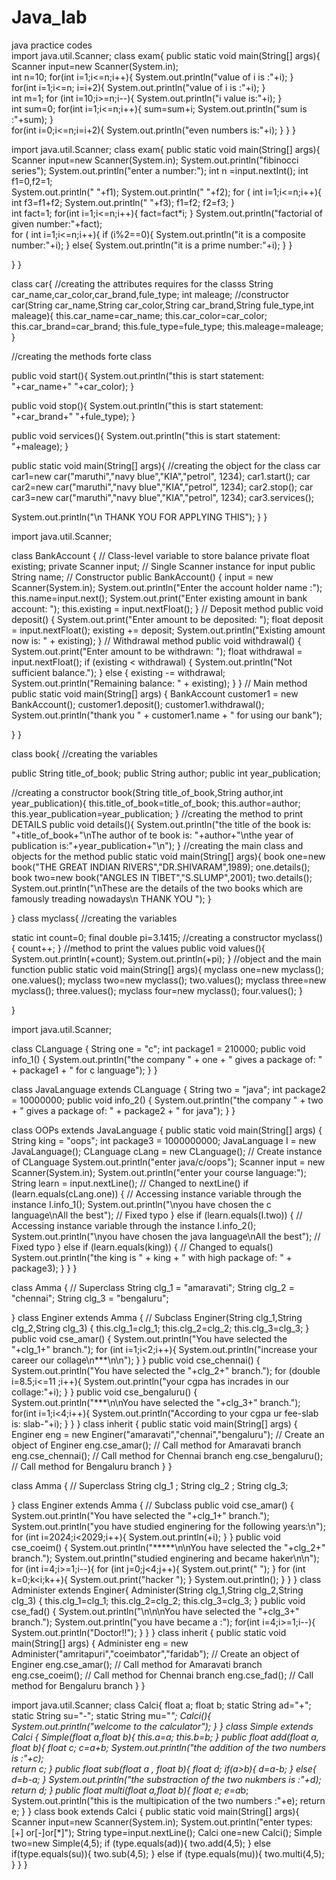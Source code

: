 # Java_lab
java practice codes
<br>
import java.util.Scanner;
class exam{
public static void main(String[] args){
Scanner input=new Scanner(System.in);
<br>
int n=10;
for(int i=1;i<=n;i++){
System.out.println("value of i is :"+i);
}<br>
for(int i=1;i<=n; i=i+2){
System.out.println("value of i is :"+i);
}<br>
int m=1;
for (int i=10;i>=n;i--){
System.out.println("i value is:"+i);
}<br>
int sum=0;
for(int i=1;i<=n;i++){
sum=sum+i;
System.out.println("sum is :"+sum);
}<br>
for(int i=0;i<=n;i=i+2){
System.out.println("even numbers is:"+i);
}
}
}
<!--10/02/2025-->
import java.util.Scanner;
class exam{
public static void main(String[] args){
Scanner input=new Scanner(System.in);
System.out.println("fibinocci series");
System.out.println("enter a number:");
int n =input.nextInt();
int f1=0,f2=1;<br>
System.out.println(" "+f1);
System.out.println(" "+f2);
for ( int i=1;i<=n;i++){
int f3=f1+f2;
System.out.println(" "+f3);
f1=f2;
f2=f3;
}<br>
int fact=1;
for(int i=1;i<=n;i++){
fact=fact*i;
}
System.out.println("factorial of given number:"+fact);<br>
for ( int i=1;i<=n;i++){
if (i%2==0){
System.out.println("it is a composite number:"+i);
}
else{
System.out.println("it is a prime number:"+i);
}
}

}
}
<!--week3-->
class car{
//creating the attributes requires for the classs
String car_name,car_color,car_brand,fule_type;
int maleage;
//constructor
car(String car_name,String car_color,String car_brand,String fule_type,int maleage){
this.car_name=car_name;
this.car_color=car_color;
this.car_brand=car_brand;
this.fule_type=fule_type;
this.maleage=maleage;
}

//creating the methods forte class

public void start(){
System.out.println("this is start statement: "+car_name+"  "+car_color);
}

public void stop(){
System.out.println("this is start statement: "+car_brand+"  "+fule_type);
}

public void services(){
System.out.println("this is start statement: "+maleage);
}

public static void main(String[] args){
//creating the object for the class
car car1=new car("maruthi","navy blue","KIA","petrol", 1234);
car1.start();
car car2=new car("maruthi","navy blue","KIA","petrol", 1234);
car2.stop();
car car3=new car("maruthi","navy blue","KIA","petrol", 1234);
car3.services();

System.out.println("\n THANK YOU FOR APPLYING THIS");
}
}
<!--bank code-->

import java.util.Scanner;

class BankAccount {
 // Class-level variable to store balance
    private float existing;
    private Scanner input; // Single Scanner instance for input
    public  String name;
    // Constructor
    public BankAccount() {
        input = new Scanner(System.in);
        System.out.println("Enter the account holder name :");
        this.name=input.next();
        System.out.print("Enter existing amount in bank account: ");
        this.existing = input.nextFloat();
    }
    // Deposit method
    public void deposit() {
        System.out.print("Enter amount to be deposited: ");
        float deposit = input.nextFloat();
        existing += deposit;
        System.out.println("Existing amount now is: " + existing);
    }
    // Withdrawal method
    public void withdrawal() {
        System.out.print("Enter amount to be withdrawn: ");
        float withdrawal = input.nextFloat();
        if (existing < withdrawal) {
            System.out.println("Not sufficient balance.");
        } else {
            existing -= withdrawal;
            System.out.println("Remaining balance: " + existing);
        }
    }
    // Main method
    public static void main(String[] args) {
        BankAccount customer1 = new BankAccount();
        customer1.deposit();
        customer1.withdrawal();
        System.out.println("thank you " + customer1.name + " for using our bank");

}
}
<!--03/03/2025-->
class book{
//creating the variables

public String title_of_book;
public String author;
public int year_publication;

//creating a constructor 
book(String title_of_book,String author,int year_publication){
this.title_of_book=title_of_book;
this.author=author;
this.year_publication=year_publication;
}
//creating the method to print DETAILS
public void details(){
System.out.println("the title of the book is: "+title_of_book+"\nThe author of te book is: "+author+"\nthe year of publication is:"+year_publication+"\n");
}
//creating the main class and objects for the method
public static void main(String[] args){
book one=new book("THE GREAT INDIAN RIVERS","DR.SHIVARAM",1989);
one.details();
book two=new book("ANGLES IN TIBET","S.SLUMP",2001);
two.details();
System.out.println("\nThese are the details of the two books which are famously treading nowadays\n THANK YOU ");
}

}
class myclass{
//creating the variables

static int count=0;
final double pi=3.1415;
//creating a constructor 
myclass(){
count++;
}
//method to print the values
public void values(){
System.out.println(+count);
System.out.println(+pi);
}
//object and the main function
public static void main(String[] args){
myclass one=new myclass();
one.values();
myclass two=new myclass();
two.values();
myclass three=new myclass();
three.values();
myclass four=new myclass();
four.values();
}

}
<!--code for single inheritences-->
import java.util.Scanner;

class CLanguage {
    String one = "c";
    int package1 = 210000;
    public void info_1() {
        System.out.println("the company " + one + " gives a package of: " + package1 + " for c language");
    }
}

class JavaLanguage extends CLanguage {
    String two = "java";
    int package2 = 10000000;
    public void info_2() {
        System.out.println("the company " + two + " gives a package of: " + package2 + " for java");
    }
}

class OOPs extends JavaLanguage {
    public static void main(String[] args) {
        String king = "oops";
        int package3 = 1000000000;
        JavaLanguage I = new JavaLanguage();
        CLanguage cLang = new CLanguage(); // Create instance of CLanguage
        System.out.println("enter java/c/oops");
        Scanner input = new Scanner(System.in);
        System.out.println("enter your course language:");
        String learn = input.nextLine(); // Changed to nextLine()
        if (learn.equals(cLang.one)) { // Accessing instance variable through the instance
            I.info_1();
            System.out.println("\nyou have chosen the c language\nAll the best"); // Fixed typo
        } else if (learn.equals(I.two)) { // Accessing instance variable through the instance
            I.info_2();
            System.out.println("\nyou have chosen the java language\nAll the best"); // Fixed typo
        } else if (learn.equals(king)) { // Changed to equals()
            System.out.println("the king is " + king + " with high package of: " + package3);
        }
    }
}
<!--single inheritence-->
class Amma {  // Superclass
    String clg_1 = "amaravati";
    String clg_2 = "chennai";
    String clg_3 = "bengaluru";

    
}
class Enginer extends Amma {  // Subclass
Enginer(String clg_1,String clg_2,String clg_3) {
       this.clg_1=clg_1;
this.clg_2=clg_2;
this.clg_3=clg_3;
    }
    public void cse_amar() {
        System.out.println("You have selected the "+clg_1+" branch.");
for (int i=1;i<2;i++){
System.out.println("increase your career our collage\n***\n\n");
}
    }
    public void cse_chennai() {
        System.out.println("You have selected the "+clg_2+" branch.");
for (double i=8.5;i<=11 ;i++){
System.out.println("your cgpa has incrades in our collage:"+i);
}
    }
    public void cse_bengaluru() {
        System.out.println("***\n\nYou have selected the "+clg_3+" branch.");
for(int i=1;i<4;i++){
System.out.println("According to your cgpa ur fee-slab is: slab-"+i);
}
    }
}
 class inherit {
    public static void main(String[] args) {
        Enginer eng = new Enginer("amaravati","chennai","bengaluru");  // Create an object of Enginer
        eng.cse_amar();  // Call method for Amaravati branch
        eng.cse_chennai();  // Call method for Chennai branch
        eng.cse_bengaluru();  // Call method for Bengaluru branch
    }
}
<!--multilevel inheritence-->
class Amma {  // Superclass
    String clg_1 ;
    String clg_2 ;
    String clg_3;

    
}
class Enginer extends Amma {  // Subclass
    public void cse_amar() {
        System.out.println("You have selected the "+clg_1+" branch.");
System.out.println("you have studied enginering for the following years:\n");
for (int i=2024;i<2029;i++){
System.out.println(+i);
}
    }
    public void cse_coeim() {
        System.out.println("*****\n\nYou have selected the "+clg_2+" branch.");
System.out.println("studied enginering and became haker\n\n");
for (int i=4;i>=1;i--){
for (int j=0;j<4;j++){
System.out.print(" ");
}
for (int k=0;k<i;k++){
System.out.print("hacker ");
}
System.out.println();
}
    }
}
class Administer extends Enginer{
Administer(String clg_1,String clg_2,String clg_3) {
       this.clg_1=clg_1;
this.clg_2=clg_2;
this.clg_3=clg_3;
    }
    public void cse_fad() {
        System.out.println("\n\n\nYou have selected the "+clg_3+" branch.");
System.out.println("you have became a :");
for(int i=4;i>=1;i--){
System.out.println("Doctor!!");
}
    }
}
 class inherit {
    public static void main(String[] args) {
        Administer eng = new Administer("amritapuri","coeimbator","faridab");  // Create an object of Enginer
        eng.cse_amar();  // Call method for Amaravati branch
        eng.cse_coeim();  // Call method for Chennai branch
        eng.cse_fad();  // Call method for Bengaluru branch
    }
}
<!--10/03/2025-->
import java.util.Scanner;
class Calci{
    float a;
    float b;
    static String ad="+";
     static String su="-";
     static String mu="*";
    Calci(){
        System.out.println("welcome to the calculator");
    }
}
class Simple extends Calci {
Simple(float a,float b){
    this.a=a;
    this.b=b;
} 
    public  float add(float a, float b){
        float c;
        c=a+b;
        System.out.println("the addition of the two numbers is :"+c);    
        return c;
    }
    public float sub(float a , float b){
        float d;
        if(a>b){
            d=a-b;
        }
        else{
            d=b-a;
        }
        System.out.println("the substraction of the two nukmbers is :"+d);
        return d;
    }
    public float  multi(float a,float b){
        float e;
        e=a*b;
        System.out.println("this is the multipication of the two numbers :"+e); 
        return e;
    }
}
class book extends Calci {
    public static void main(String[] args){
        Scanner input=new Scanner(System.in);
        System.out.println("enter types: [+] or[-]or[*]");
        String type=input.nextLine();
        Calci one=new Calci();
        Simple two=new Simple(4,5);
        if (type.equals(ad)){
        two.add(4,5);
        }
        else if(type.equals(su)){
        two.sub(4,5);
        }
        else if (type.equals(mu)){
        two.multi(4,5);
        }
    }
}
